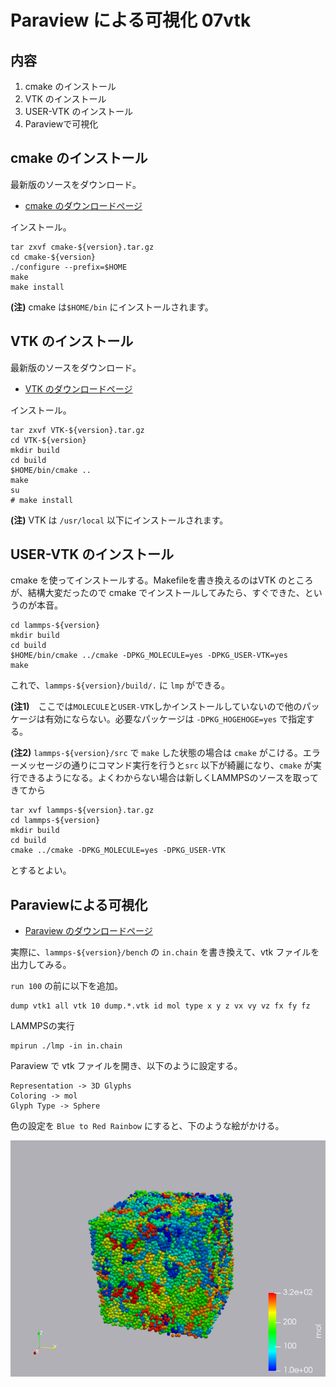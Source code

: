 # Paraview による可視化 07vtk

## 内容

1. cmake のインストール
1. VTK のインストール
1. USER-VTK のインストール
1. Paraviewで可視化

## cmake のインストール

最新版のソースをダウンロード。

+ [cmake のダウンロードページ](https://cmake.org/download/)

インストール。

```
tar zxvf cmake-${version}.tar.gz
cd cmake-${version}
./configure --prefix=$HOME
make
make install
```
**(注)** cmake は`$HOME/bin`  にインストールされます。


## VTK のインストール

最新版のソースをダウンロード。

+ [VTK のダウンロードページ](https://vtk.org/download/)

インストール。

```
tar zxvf VTK-${version}.tar.gz
cd VTK-${version}
mkdir build
cd build
$HOME/bin/cmake ..
make
su
# make install
```
**(注)** VTK は `/usr/local` 以下にインストールされます。

## USER-VTK のインストール

cmake を使ってインストールする。Makefileを書き換えるのはVTK のところが、結構大変だったので cmake でインストールしてみたら、すぐできた、というのが本音。

```
cd lammps-${version}
mkdir build
cd build
$HOME/bin/cmake ../cmake -DPKG_MOLECULE=yes -DPKG_USER-VTK=yes
make
```

これで、`lammps-${version}/build/.` に `lmp` ができる。

**(注1)**　ここでは`MOLECULE`と`USER-VTK`しかインストールしていないので他のパッケージは有効にならない。必要なパッケージは `-DPKG_HOGEHOGE=yes` で指定する。

**(注2)** `lammps-${version}/src` で `make` した状態の場合は `cmake` がこける。エラーメッセージの通りにコマンド実行を行うと`src` 以下が綺麗になり、`cmake` が実行できるようになる。よくわからない場合は新しくLAMMPSのソースを取ってきてから
```
tar xvf lammps-${version}.tar.gz
cd lammps-${version}
mkdir build
cd build
cmake ../cmake -DPKG_MOLECULE=yes -DPKG_USER-VTK
```
とするとよい。



## Paraviewによる可視化

+ [Paraview のダウンロードページ](https://www.paraview.org/download/)

実際に、`lammps-${version}/bench` の `in.chain` を書き換えて、vtk ファイルを出力してみる。

`run 100` の前に以下を追加。
```
dump vtk1 all vtk 10 dump.*.vtk id mol type x y z vx vy vz fx fy fz
```

LAMMPSの実行

```
mpirun ./lmp -in in.chain
```

Paraview で vtk ファイルを開き、以下のように設定する。
```
Representation -> 3D Glyphs
Coloring -> mol
Glyph Type -> Sphere
```

色の設定を `Blue to Red Rainbow` にすると、下のような絵がかける。

<img src="png/paraview-all.png" atl="paraview-all">